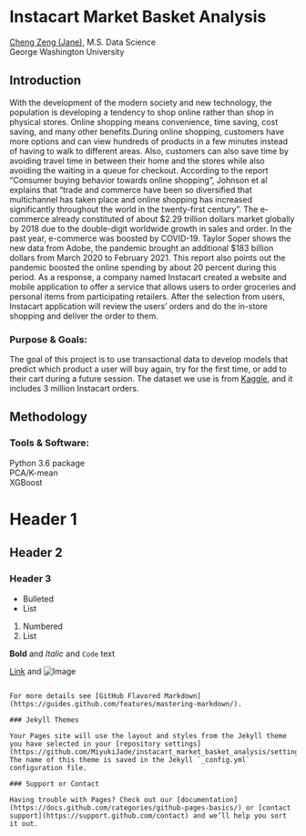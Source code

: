 # Instacart Market Basket Analysis
[Cheng Zeng (Jane)](https://www.linkedin.com/in/chengzeng92/), M.S. Data Science <br/>
George Washington University
## Introduction

With the development of the modern society and new technology, the population is developing a tendency to shop online rather than shop in physical stores. Online shopping means convenience, time saving, cost saving, and many other benefits.During online shopping, customers have more options and can view hundreds of products in a few minutes instead of  having to walk to different areas. Also, customers can also save time by avoiding travel time in between their home and the stores while also avoiding the waiting in a queue for checkout.
According to the report “Consumer buying behavior towards online shopping”, Johnson et al explains that “trade and commerce have been so diversified that multichannel has taken place and online shopping has increased significantly throughout the world in the twenty-first century”.  The e-commerce already constituted of about $2.29 trillion dollars market globally by 2018 due to the double-digit worldwide growth in sales and order. In the past year, e-commerce was boosted by COVID-19. Taylor Soper shows the new data from Adobe, the pandemic brought an additional $183 billion dollars from March 2020 to February 2021. This report also points out the pandemic boosted the online spending by about 20 percent during this period. As a response, a company named Instacart created a website and mobile application to offer a service that allows users to order groceries and personal items from participating retailers.  After the selection from users, Instacart application will review the users’ orders and do the in-store shopping and deliver the order to them. 

### Purpose & Goals:
The goal of this project is to use transactional data to develop models that predict which product a user will buy again, try for the first time, or add to their cart during a future session. The dataset we use is from [Kaggle](https://www.kaggle.com/c/instacart-market-basket-analysis), and it includes 3 million Instacart orders.

## Methodology
### Tools & Software:

Python 3.6 package <br/>
PCA/K-mean <br/>
XGBoost

# Header 1
## Header 2
### Header 3

- Bulleted
- List

1. Numbered
2. List

**Bold** and _Italic_ and `Code` text

[Link](url) and ![Image](src)
```

For more details see [GitHub Flavored Markdown](https://guides.github.com/features/mastering-markdown/).

### Jekyll Themes

Your Pages site will use the layout and styles from the Jekyll theme you have selected in your [repository settings](https://github.com/MiyukiJade/instacart_market_basket_analysis/settings/pages). The name of this theme is saved in the Jekyll `_config.yml` configuration file.

### Support or Contact

Having trouble with Pages? Check out our [documentation](https://docs.github.com/categories/github-pages-basics/) or [contact support](https://support.github.com/contact) and we’ll help you sort it out.
